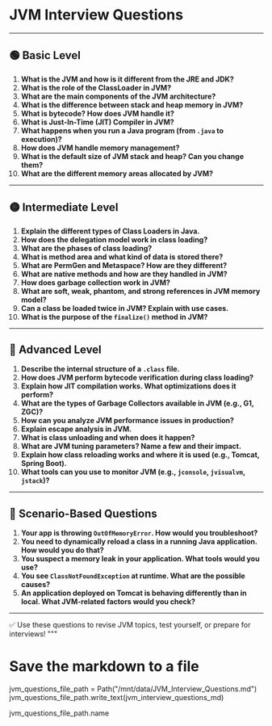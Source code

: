 # JVM Interview Questions
---

## 🟢 Basic Level

1. **What is the JVM and how is it different from the JRE and JDK?**  
2. **What is the role of the ClassLoader in JVM?**  
3. **What are the main components of the JVM architecture?**  
4. **What is the difference between stack and heap memory in JVM?**  
5. **What is bytecode? How does JVM handle it?**  
6. **What is Just-In-Time (JIT) Compiler in JVM?**  
7. **What happens when you run a Java program (from `.java` to execution)?**  
8. **How does JVM handle memory management?**  
9. **What is the default size of JVM stack and heap? Can you change them?**  
10. **What are the different memory areas allocated by JVM?**

---

## 🟡 Intermediate Level

1. **Explain the different types of Class Loaders in Java.**  
2. **How does the delegation model work in class loading?**  
3. **What are the phases of class loading?**  
4. **What is method area and what kind of data is stored there?**  
5. **What are PermGen and Metaspace? How are they different?**  
6. **What are native methods and how are they handled in JVM?**  
7. **How does garbage collection work in JVM?**  
8. **What are soft, weak, phantom, and strong references in JVM memory model?**  
9. **Can a class be loaded twice in JVM? Explain with use cases.**  
10. **What is the purpose of the `finalize()` method in JVM?**

---

## 🔴 Advanced Level

1. **Describe the internal structure of a `.class` file.**  
2. **How does JVM perform bytecode verification during class loading?**  
3. **Explain how JIT compilation works. What optimizations does it perform?**  
4. **What are the types of Garbage Collectors available in JVM (e.g., G1, ZGC)?**  
5. **How can you analyze JVM performance issues in production?**  
6. **Explain escape analysis in JVM.**  
7. **What is class unloading and when does it happen?**  
8. **What are JVM tuning parameters? Name a few and their impact.**  
9. **Explain how class reloading works and where it is used (e.g., Tomcat, Spring Boot).**  
10. **What tools can you use to monitor JVM (e.g., `jconsole`, `jvisualvm`, `jstack`)?**

---

## 🧠 Scenario-Based Questions

1. **Your app is throwing `OutOfMemoryError`. How would you troubleshoot?**  
2. **You need to dynamically reload a class in a running Java application. How would you do that?**  
3. **You suspect a memory leak in your application. What tools would you use?**  
4. **You see `ClassNotFoundException` at runtime. What are the possible causes?**  
5. **An application deployed on Tomcat is behaving differently than in local. What JVM-related factors would you check?**

---

✅ Use these questions to revise JVM topics, test yourself, or prepare for interviews!
"""

# Save the markdown to a file
jvm_questions_file_path = Path("/mnt/data/JVM_Interview_Questions.md")
jvm_questions_file_path.write_text(jvm_interview_questions_md)

jvm_questions_file_path.name
